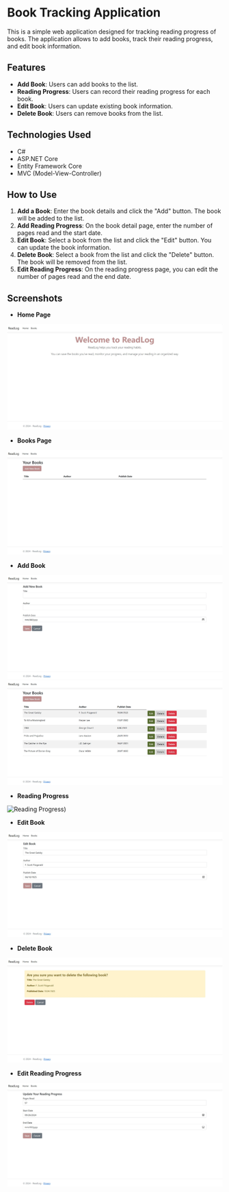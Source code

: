 # Book Tracking Application

This is a simple web application designed for tracking reading progress of books. The application allows to add books, track their reading progress, and edit book information.

## Features

- **Add Book**: Users can add books to the list.
- **Reading Progress**: Users can record their reading progress for each book.
- **Edit Book**: Users can update existing book information.
- **Delete Book**: Users can remove books from the list.

## Technologies Used

- C#
- ASP.NET Core
- Entity Framework Core
- MVC (Model-View-Controller)

## How to Use

1. **Add a Book**: Enter the book details and click the "Add" button. The book will be added to the list.
2. **Add Reading Progress**: On the book detail page, enter the number of pages read and the start date.
3. **Edit Book**: Select a book from the list and click the "Edit" button. You can update the book information.
4. **Delete Book**: Select a book from the list and click the "Delete" button. The book will be removed from the list.
5. **Edit Reading Progress**: On the reading progress page, you can edit the number of pages read and the end date.

## Screenshots

- **Home Page**
  
![Home Page](https://github.com/rumeysaulusoy/ReadLog/blob/main/Screenshots/screenshot_1.jpg)

- **Books Page**

![Books Page](https://github.com/rumeysaulusoy/ReadLog/blob/main/Screenshots/screenshot_2.jpg)

- **Add Book**
  
![Add Book](https://github.com/rumeysaulusoy/ReadLog/blob/main/Screenshots/screenshot_3.jpg)
![Add Book](https://github.com/rumeysaulusoy/ReadLog/blob/main/Screenshots/screenshot_7.jpg)

- **Reading Progress**
  
![Reading Progress]([https://github.com/rumeysaulusoy/ReadLog/blob/main/Screenshots/screenshot_5.jpg))

- **Edit Book**
  
![Edit Book](https://github.com/rumeysaulusoy/ReadLog/blob/main/Screenshots/screenshot_4.jpg)

- **Delete Book**
  
![Delete Book](https://github.com/rumeysaulusoy/ReadLog/blob/main/Screenshots/screenshot_6.jpg)

- **Edit Reading Progress**
  
![Edit Reading Progress](https://github.com/rumeysaulusoy/ReadLog/blob/main/Screenshots/screenshot_8.jpg)

